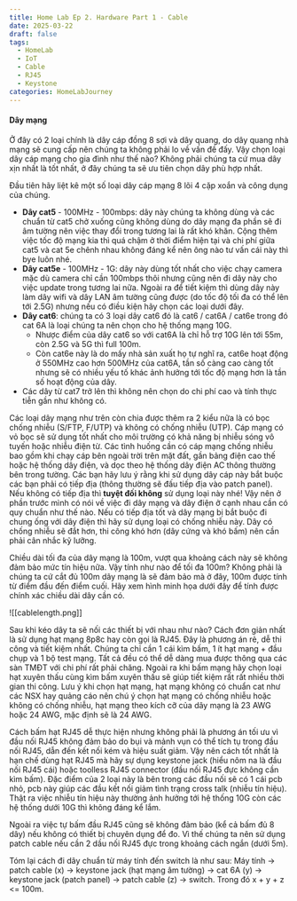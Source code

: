 ```yaml
---
title: Home Lab Ep 2. Hardware Part 1 - Cable
date: 2025-03-22
draft: false
tags:
  - HomeLab
  - IoT
  - Cable
  - RJ45
  - Keystone
categories: HomeLabJourney
---
```

#### Dây mạng
Ở đây có 2 loại chính là dây cáp đồng 8 sợi và dây quang, do dây quang nhà mạng sẽ cung cấp nên chúng ta không phải lo về vấn đề đấy. Vậy chọn loại dây cáp mạng cho gia đình như thế nào? Không phải chúng ta cứ mua dây xịn nhất là tốt nhất, ở đây chúng ta sẽ ưu tiên chọn dây phù hợp nhất.

Đầu tiên hãy liệt kê một số loại dây cáp mạng 8 lõi 4 cặp xoắn và công dụng của chúng.
- **Dây cat5** - 100MHz - 100mbps: dây này chúng ta không dùng và các chuẩn từ cat5 chở xuống cũng không dùng do dây mạng đa phần sẽ đi âm tường nên việc thay đổi trong tương lai là rất khó khăn. Cộng thêm việc tốc độ mạng kia thì quá chậm ở thời điểm hiện tại và chi phí giữa cat5 và cat 5e chênh nhau không đáng kể nên ông nào tư vấn cái này thì bye luôn nhé.
- **Dây cat5e** - 100MHz - 1G: dây này dùng tốt nhất cho việc chạy camera mặc dù camera chỉ cần 100mbps thôi nhưng cũng nên đi dây này cho việc update trong tương lai nữa. Ngoài ra để tiết kiệm thì dùng dây này làm dây wifi và dây LAN âm tường cũng được (do tốc độ tối đa có thể lên tới 2.5G) nhưng nếu có điều kiện hãy chọn các loại dưới đây.
- **Dây cat6**: chúng ta có 3 loại dây cat6 đó là cat6 / cat6A / cat6e trong đó cat 6A là loại chúng ta nên chọn cho hệ thống mạng 10G. 
	- Nhược điểm của dây cat6 so với cat6A là chỉ hỗ trợ 10G lên tới 55m, còn 2.5G và 5G thì full 100m. 
	- Còn cat6e này là do mấy nhà sản xuất họ tự nghĩ ra, cat6e hoạt động ở 550MHz cao hơn 500MHz của cat6A, tần số càng cao càng tốt nhưng sẽ có nhiều yếu tố khác ảnh hưởng tới tốc độ mạng hơn là tần số hoạt động của dây.
- Các dây từ cat7 trở lên thì không nên chọn do chi phí cao và tính thực tiễn gần như không có.

Các loại dây mạng như trên còn chia được thêm ra 2 kiểu nữa là có bọc chống nhiễu (S/FTP, F/UTP) và không có chống nhiễu (UTP). Cáp mạng có vỏ bọc sẽ sử dụng tốt nhất cho môi trường có khả năng bị nhiễu sóng vô tuyến hoặc nhiễu điện từ. Các tình huống cần có cáp mạng chống nhiễu bao gồm khi chạy cáp bên ngoài trời trên mặt đất, gần bảng điện cao thế hoặc hệ thống dây điện, và dọc theo hệ thống dây điện AC thông thường bên trong tường. Các bạn hãy lưu ý rằng khi sử dụng dây cáp này bắt buộc các bạn phải có tiếp địa (thông thường sẽ đấu tiếp địa vào patch panel). Nếu không có tiếp địa thì **tuyệt đối không** sử dụng loại này nhé! Vậy nên ở phần trước mình có nói về việc đi dây mạng và dây điện ở cạnh nhau cần có quy chuẩn như thế nào. Nếu có tiếp địa tốt và dây mạng bị bắt buộc đi chung ống với dây điện thì hãy sử dụng loại có chống nhiễu này. Dây có chống nhiễu sẽ đắt hơn, thi công khó hơn (dây cứng và khó bấm) nên cần phải cân nhắc kỹ lưỡng.

Chiều dài tối đa của dây mạng là 100m, vượt qua khoảng cách này sẽ không đảm bảo mức tín hiệu nữa. Vậy tính như nào để tối đa 100m? Không phải là chúng ta cứ cắt đủ 100m dây mạng là sẽ đảm bảo mà ở đây, 100m được tính từ điểm đầu đến điểm cuối. Hãy xem hình minh họa dưới đây để tính được chính xác chiều dài dây cần có.

![[cablelength.png]]

Sau khi kéo dây ta sẽ nối các thiết bị với nhau như nào? Cách đơn giản nhất là sử dụng hạt mạng 8p8c hay còn gọi là RJ45. Đây là phương án rẻ, dễ thi công và tiết kiệm nhất. Chúng ta chỉ cần 1 cái kìm bấm, 1 ít hạt mạng + đầu chụp và 1 bộ test mạng. Tất cả đều có thể dễ dàng mua được thông qua các sàn TMĐT với chi phí rất phải chăng. Ngoài ra khi bấm mạng hãy chọn loại hạt xuyên thấu cùng kìm bấm xuyên thấu sẽ giúp tiết kiệm rất rất nhiều thời gian thi công. Lưu ý khi chọn hạt mạng, hạt mạng không có chuẩn cat như các NSX hay quảng cáo nên chú ý chọn hạt mạng có chống nhiễu hoặc không có chống nhiễu, hạt mạng theo kích cỡ của dây mạng là 23 AWG hoặc 24 AWG, mặc định sẽ là 24 AWG. 

Cách bấm hạt RJ45 dễ thực hiện nhưng không phải là phương án tối ưu vì đầu nối RJ45 không đảm bảo do bụi và mảnh vụn có thể tích tụ trong đầu nối RJ45, dẫn đến kết nối kém và hiệu suất giảm. Vậy nên cách tốt nhất là hạn chế dùng hạt RJ45 mà hãy sự dụng keystone jack (hiểu nôm na là đầu nối RJ45 cái) hoặc toolless RJ45 connector (đầu nối RJ45 đực không cần kìm bấm). Đặc điểm của 2 loại này là bên trong các đầu nối sẽ có 1 cái pcb nhỏ, pcb này giúp các đầu kết nối giảm tình trạng cross talk (nhiễu tín hiệu). Thật ra việc nhiễu tín hiệu này thường ảnh hưởng tới hệ thống 10G còn các hệ thống dưới 10G thì không đáng kể lắm. 

Ngoài ra việc tự bấm đầu RJ45 cũng sẽ không đảm bảo (kể cả bấm đủ 8 dây) nếu không có thiết bị chuyên dụng để đo. Vì thế chúng ta nên sử dụng patch cable nếu cần 2 dầu nối RJ45 đực trong khoảng cách ngắn (dưới 5m).

Tóm lại cách đi dây chuẩn từ máy tính đến switch là như sau: 
Máy tính -> patch cable (x) -> keystone jack (hạt mạng âm tường) -> cat 6A (y) -> keystone jack (patch panel) -> patch cable (z) -> switch. 
Trong đó x + y + z <= 100m.